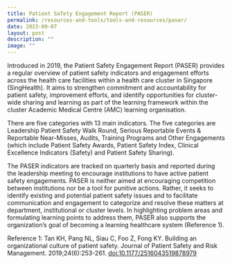 ```yaml
---
title: Patient Safety Engagement Report (PASER)
permalink: /resources-and-tools/tools-and-resources/paser/
date: 2023-09-07
layout: post
description: ""
image: ""
---
```

Introduced in 2019, the Patient Safety Engagement Report (PASER) provides a regular overview of patient safety indicators and engagement efforts across the health care facilities within a health care cluster in Singapore (SingHealth). It aims to strengthen commitment and accountability for patient safety, improvement efforts, and identify opportunities for cluster-wide sharing and learning as part of the learning framework within the cluster Academic Medical Centre (AMC) learning organisation. 
              
There are five categories with 13 main indicators. The five categories are Leadership Patient Safety Walk Round, Serious Reportable Events & Reportable Near-Misses, Audits, Training Programs and Other Engagements 
(which include Patient Safety Awards, Patient Safety Index, Clinical Excellence Indicators (Safety) and Patient Safety Sharing).

The PASER indicators are tracked on quarterly basis and reported during the leadership meeting to encourage institutions to have active patient safety engagements. PASER is neither aimed at encouraging competition between institutions nor be a tool for punitive actions. Rather, it seeks to identify existing and potential patient safety issues and to facilitate communication and engagement to categorize and resolve these matters at department, institutional or cluster levels. In highlighting problem areas and formulating learning points to address them, PASER also supports the organization’s goal of becoming a learning healthcare system (Reference 1). 

Reference 1: Tan KH, Pang NL, Siau C, Foo Z, Fong KY. Building an organizational culture of patient safety. Journal of Patient Safety and Risk Management. 2019;24(6):253-261. [doi:10.1177/2516043519878979 ](doi:10.1177/2516043519878979 )